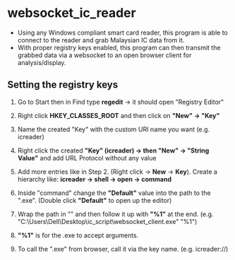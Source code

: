 # websocket_ic_reader
- Using any Windows compliant smart card reader, this program is able to connect to the reader and grab Malaysian IC data from it. 
- With proper registry keys enabled, this program can then transmit the grabbed data via a websocket to an open browser client for analysis/display.

## Setting the registry keys
1. Go to Start then in Find type **regedit** -> it should open "Registry Editor"

2. Right click **HKEY_CLASSES_ROOT** and then click on **"New" -> "Key"**

3. Name the created "Key" with the custom URI name you want (e.g. icreader)

4. Right click the created **"Key" (icreader) -> then "New" -> "String Value"** and add URL Protocol without any value

5. Add more entries like in Step 2. (Right click -> **New** -> **Key**). Create a hierarchy like: **icreader -> shell -> open -> command**

6. Inside "command" change the **"Default"** value into the path to the ".exe".  (Double click **"Default"** to open up the editor)

7. Wrap the path in "" and then follow it up with **"%1"** at the end. 
(e.g. "C:\Users\Dell\Desktop\ic_script\websocket_client.exe" "%1")

8. **"%1"** is for the .exe to accept arguments. 

9. To call the ".exe" from browser, call it via the key name. 
(e.g. icreader://<argument>)
